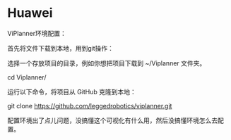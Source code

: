 # Huawei

ViPlanner环境配置：

首先将文件下载到本地，用到git操作：

选择一个存放项目的目录，例如你想把项目下载到 ~/Viplanner 文件夹。

cd Viplanner/

运行以下命令，将项目从 GitHub 克隆到本地：

git clone https://github.com/leggedrobotics/viplanner.git

配置环境出了点儿问题，没搞懂这个可视化有什么用，然后没搞懂环境怎么去配置。



